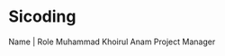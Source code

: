 # Sicoding

Name                      |         Role
Muhammad Khoirul Anam           Project Manager  